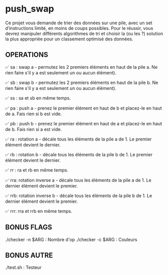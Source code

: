 # push_swap
Ce projet vous demande de trier des données sur une pile, avec un set d’instructions limité, en moins de coups possibles. Pour le réussir, vous devrez manipuler différents algorithmes de tri et choisir la (ou les ?) solution la plus appropriée pour un classement optimisé des données.

## OPERATIONS

✅ sa : swap a - permutez les 2 premiers éléments en haut de la pile a. Ne rien faire s'il y a est seulement un ou aucun élément).

✅ sb : swap b - permutez les 2 premiers éléments en haut de la pile b. Ne rien faire s'il y a est seulement un ou aucun élément).

✅ ss : sa et sb en même temps.

✅ pa : push a - prenez le premier élément en haut de b et placez-le en haut de a. Fais rien si b est vide.

✅ pb : push b - prenez le premier élément en haut de a et placez-le en haut de b. Fais rien si a est vide.

✅ ra : rotation a - décale tous les éléments de la pile a de 1. Le premier élément devient le dernier.

✅ rb : rotation b - décale tous les éléments de la pile b de 1. Le premier élément devient le dernier.

✅ rr : ra et rb en même temps.

✅ rra: rotation inverse a - décale tous les éléments de la pile a de 1. Le dernier élément devient le premier.

✅ rrb: rotation inverse b - décale tous les éléments de la pile b de 1. Le dernier élément devient le premier.

✅ rrr: rra et rrb en même temps.

## BONUS FLAGS

./checker -n $ARG : Nombre d'op
./checker -c $ARG : Couleurs

## BONUS AUTRE

./test.sh         : Testeur